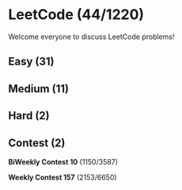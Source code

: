 # LeetCode (44/1220)
Welcome everyone to discuss LeetCode problems!

## Easy (31) 

## Medium (11)

## Hard (2)

## Contest (2)

**BiWeekly Contest 10** (1150/3587)

**Weekly Contest 157** (2153/6650)